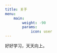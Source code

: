 ```yaml
---
title: 关于
menu:
    main: 
        weight: -90
        params:
            icon: user
---
```


好好学习，天天向上。